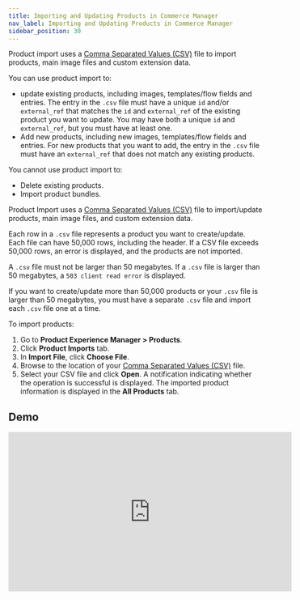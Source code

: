 ```yaml
---
title: Importing and Updating Products in Commerce Manager
nav_label: Importing and Updating Products in Commerce Manager
sidebar_position: 30
---
```


Product import uses a [Comma Separated Values (CSV)](/docs/pxm/products/importing-products/product-importer-csv) file to import products, main image files and custom extension data.

You can use product import to:

- update existing products, including images, templates/flow fields and entries. The entry in the `.csv` file must have a unique `id` and/or `external_ref` that matches the `id` and `external_ref` of the existing product you want to update. You may have both a unique `id` and `external_ref`, but you must have at least one.
- Add new products, including new images, templates/flow fields and entries. For new products that you want to add, the entry in the `.csv` file must have an `external_ref` that does not match any existing products.

You cannot use product import to:

- Delete existing products.
- Import product bundles.

Product Import uses a [Comma Separated Values (CSV)](/docs/pxm/products/importing-products/product-importer-csv) file to import/update products, main image files, and custom extension data. 

Each row in a `.csv` file represents a product you want to create/update. Each file can have 50,000 rows, including the header. If a CSV file exceeds 50,000 rows, an error is displayed, and the products are not imported. 

A `.csv` file must not be larger than 50 megabytes. If a `.csv` file is larger than 50 megabytes, a `503 client read error` is displayed.  

If you want to create/update more than 50,000 products or your `.csv` file is larger than 50 megabytes, you must have a separate `.csv` file and import each `.csv` file one at a time.

To import products:

1. Go to **Product Experience Manager > Products**.
1. Click **Product Imports** tab.
1. In **Import File**, click **Choose File**.
1. Browse to the location of your [Comma Separated Values (CSV)](/docs/pxm/products/importing-products/product-importer-csv) file.
1. Select your CSV file and click **Open**. A notification indicating whether the operation is successful is displayed. The imported product information is displayed in the **All Products** tab.

## Demo

<iframe width="560" height="315" src="https://www.youtube.com/embed/lsWQ9M1-haE" title="Importing your products to Commerce" frameborder="0" allow="accelerometer; autoplay; clipboard-write; encrypted-media; gyroscope; picture-in-picture; web-share" referrerpolicy="strict-origin-when-cross-origin" allowfullscreen></iframe>
